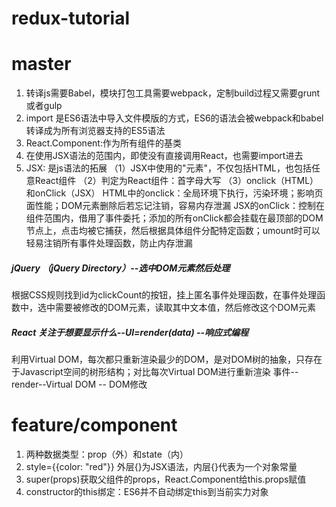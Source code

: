 # redux-tutorial

# master
1. 转译js需要Babel，模块打包工具需要webpack，定制build过程又需要grunt或者gulp
2. import 是ES6语法中导入文件模版的方式，ES6的语法会被webpack和babel转译成为所有浏览器支持的ES5语法
3. React.Component:作为所有组件的基类
4. 在使用JSX语法的范围内，即使没有直接调用React，也需要import进去
5. JSX: 是js语法的拓展
（1）JSX中使用的"元素"，不仅包括HTML，也包括任意React组件
（2）判定为React组件：首字母大写
（3）onclick（HTML）和onClick（JSX）
HTML中的onclick：全局环境下执行，污染环境；影响页面性能；DOM元素删除后若忘记注销，容易内存泄漏
JSX的onClick：控制在组件范围内，借用了事件委托；添加的所有onClick都会挂载在最顶部的DOM节点上，点击均被它捕获，然后根据具体组件分配特定函数；umount时可以轻易注销所有事件处理函数，防止内存泄漏

##### jQuery （jQuery Directory）--选中DOM元素然后处理
根据CSS规则找到id为clickCount的按钮，挂上匿名事件处理函数，在事件处理函数中，选中需要被修改的DOM元素，读取其中文本值，然后修改这个DOM元素
##### React 关注于想要显示什么--UI=render(data) --响应式编程
利用Virtual DOM，每次都只重新渲染最少的DOM，是对DOM树的抽象，只存在于Javascript空间的树形结构；对比每次Virtual DOM进行重新渲染
事件--render--Virtual DOM -- DOM修改



# feature/component
1. 两种数据类型：prop（外）和state（内）
2. style={{color: "red"}} 外层{}为JSX语法，内层{}代表为一个对象常量
3. super(props)获取父组件的props，React.Component给this.props赋值
4. constructor的this绑定：ES6并不自动绑定this到当前实力对象
